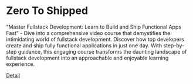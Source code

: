 # Zero To Shipped

"Master Fullstack Development: Learn to Build and Ship Functional Apps Fast" - Dive into a comprehensive video course that demystifies the intimidating world of fullstack development. Discover how top developers create and ship fully functional applications in just one day. With step-by-step guidance, this engaging course transforms the daunting landscape of fullstack development into an approachable and enjoyable learning experience. 

[Detail](https://eduitfree.com/courses/zero-to-shipped)